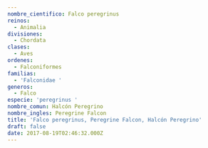 ```yaml
---
nombre_cientifico: Falco peregrinus
reinos:
  - Animalia
divisiones:
  - Chordata
clases:
  - Aves
ordenes:
  - Falconiformes
familias:
  - 'Falconidae '
generos:
  - Falco
especie: 'peregrinus '
nombre_comun: Halcón Peregrino
nombre_ingles: Peregrine Falcon
title: 'Falco peregrinus, Peregrine Falcon, Halcón Peregrino'
draft: false
date: 2017-08-19T02:46:32.000Z
---
```


